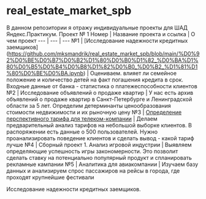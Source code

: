 # real_estate_market_spb
В данном репозитории я отражу индивидуальные проекты для ШАД Яндекс.Практикум.
Проект № 1 
Номер | Название проекта и ссылка | О чем проект
--- | --- | ---
№1 | [Исследование надежности кредитных заемщиков] (https://github.com/mksmandrik/real_estate_market_spb/blob/main/%D0%92%D0%BE%D0%B7%D0%B2%D1%80%D0%B0%D1%82_%D0%BA%D1%80%D0%B5%D0%B4%D0%B8%D1%82%D0%B0_%D0%B2_%D1%81%D1%80%D0%BE%D0%BA.ipynb) | Оцениваем. влияет ли семейное положение и количество детей на факт погашения кредита в срок. Входные данные от банка - статистика о платежеспособности клиентов
№2 | Исследование объявлений о продаже квартир | У нас есть архив объявлений о продаже квартир в Санкт-Петербурге и Ленинградской области за 5 лет. Определим детерминанты ценообразования стоимости недвижимости и их рыночную цену
№3 | [Определение перспективного тарифа для телеком-компании](https://nbviewer.jupyter.org/github/mksmandrik/real_estate_market_spb/blob/main/%D0%9C%D0%95%D0%93%D0%90%D0%9B%D0%90%D0%98%CC%86%D0%9D%D0%A4%D0%98%D0%9D%D0%90%D0%9B.ipynb) | Делаем предварительный анализ тарифов на небольшой выборке клиентов. В распоряжении есть данные о 500 пользователей. Нужно проанализировать поведение клиентов и сделать вывод - какой тариф лучше
№4 | Сборный проект 1. Анализ игровой индустрии | Выявляем определяющие успешность игры закономерности. Это позволит сделать ставку на потенциально популярный продукт и спланировать рекламные кампании
№5 | Аналитика для авиакомпании | Изучаем базу данных и анализируем спрос пассажиров на рейсы в города, где проходят крупнейшие фестивали

Исследование надежности кредитных заемщиков.


